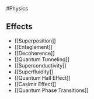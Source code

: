 #Physics 
## Effects
* [[Superposition]]
* [[Entaglement]]
* [[Decoherence]]
* [[Quantum Tunneling]]
* [[Superconductivity]]
* [[Superfluidity]]
* [[Quantum Hall Effect]]
* [[Casimir Effect]]
* [[Quantum Phase Transitions]]